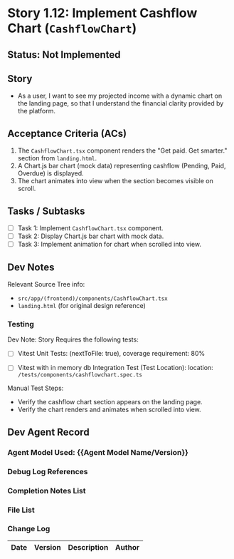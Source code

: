 # Story 1.12: Implement Cashflow Chart (`CashflowChart`)

## Status: Not Implemented

## Story

- As a user, I want to see my projected income with a dynamic chart on the landing page, so that I understand the financial clarity provided by the platform.

## Acceptance Criteria (ACs)

1.  The `CashflowChart.tsx` component renders the "Get paid. Get smarter." section from `landing.html`.
2.  A Chart.js bar chart (mock data) representing cashflow (Pending, Paid, Overdue) is displayed.
3.  The chart animates into view when the section becomes visible on scroll.

## Tasks / Subtasks

- [ ] Task 1: Implement `CashflowChart.tsx` component.
- [ ] Task 2: Display Chart.js bar chart with mock data.
- [ ] Task 3: Implement animation for chart when scrolled into view.

## Dev Notes

Relevant Source Tree info:
- `src/app/(frontend)/components/CashflowChart.tsx`
- `landing.html` (for original design reference)

### Testing

Dev Note: Story Requires the following tests:

- [ ] Vitest Unit Tests: (nextToFile: true), coverage requirement: 80%
- [ ] Vitest with in memory db Integration Test (Test Location): location: `/tests/components/cashflowchart.spec.ts`


Manual Test Steps:
- Verify the cashflow chart section appears on the landing page.
- Verify the chart renders and animates when scrolled into view.

## Dev Agent Record

### Agent Model Used: {{Agent Model Name/Version}}

### Debug Log References

### Completion Notes List

### File List

### Change Log

| Date | Version | Description | Author |
| :--- | :------ | :---------- | :----- |
